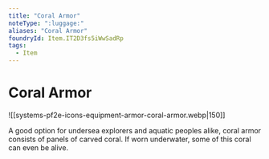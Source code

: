 ```yaml
---
title: "Coral Armor"
noteType: ":luggage:"
aliases: "Coral Armor"
foundryId: Item.IT2D3fs5iWwSadRp
tags:
  - Item
---
```


# Coral Armor
![[systems-pf2e-icons-equipment-armor-coral-armor.webp|150]]

A good option for undersea explorers and aquatic peoples alike, coral armor consists of panels of carved coral. If worn underwater, some of this coral can even be alive.
